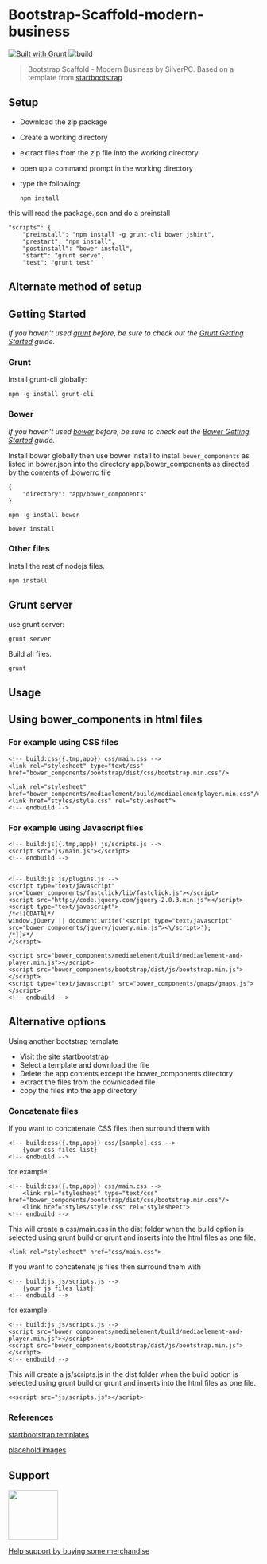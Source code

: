 Bootstrap-Scaffold-modern-business
============
[![Built with Grunt](https://cdn.gruntjs.com/builtwith.png)](http://gruntjs.com/)
![build](https://travis-ci.org/pacav69/bootstrap-scaffold-mb.svg?branch=master)

> Bootstrap Scaffold - Modern Business by SilverPC.
Based on a template from [startbootstrap](http://startbootstrap.com/template-overviews/modern-business/) 

## Setup

- Download the zip package
- Create a working directory
- extract files from the zip file into the working directory
- open up a command prompt in the working directory
- type the following:


	`npm install`

this will read the package.json and do a preinstall

	"scripts": {
	    "preinstall": "npm install -g grunt-cli bower jshint",
	    "prestart": "npm install",
	    "postinstall": "bower install",
	    "start": "grunt serve",
	    "test": "grunt test"

## Alternate method of setup
## Getting Started
_If you haven't used [grunt][] before, be sure to check out the [Grunt Getting Started][] guide._

### Grunt

Install grunt-cli globally:

```
npm -g install grunt-cli
```


[grunt]: http://gruntjs.com
[Grunt Getting Started]: http://gruntjs.com/getting-started

### Bower

*If you haven't used [bower][] before, be sure to check out the [Bower Getting Started][] guide.*

Install bower globally then use bower install to install `bower_components` as listed in bower.json into the directory app/bower_components as directed by the contents of .bowerrc file

	{
	    "directory": "app/bower_components"
	}


```
npm -g install bower
```

```
bower install
```


[bower]: http://bower.io/
[Bower Getting Started]: http://bower.io/#getting-started

### Other files

Install the rest of nodejs files. 

```
npm install
```

## Grunt server

use grunt server:

```
grunt server
```

Build all files.

```
grunt
```

## Usage

## Using bower_components in html files

### For example using CSS files

    <!-- build:css({.tmp,app}) css/main.css -->
    <link rel="stylesheet" type="text/css" href="bower_components/bootstrap/dist/css/bootstrap.min.css"/>

    <link rel="stylesheet" href="bower_components/mediaelement/build/mediaelementplayer.min.css"/>
    <link href="styles/style.css" rel="stylesheet">
    <!-- endbuild -->

### For example using Javascript files

    <!-- build:js({.tmp,app}) js/scripts.js -->
    <script src="js/main.js"></script>
    <!-- endbuild -->


	<!-- build:js js/plugins.js -->
    <script type="text/javascript" src="bower_components/fastclick/lib/fastclick.js"></script>
    <script src="http://code.jquery.com/jquery-2.0.3.min.js"></script>
    <script type="text/javascript">
    /*<![CDATA[*/
    window.jQuery || document.write('<script type="text/javascript" src="bower_components/jquery/jquery.min.js"><\/script>');
    /*]]>*/
    </script>

    <script src="bower_components/mediaelement/build/mediaelement-and-player.min.js"></script>
    <script src="bower_components/bootstrap/dist/js/bootstrap.min.js"></script>
    <script type="text/javascript" src="bower_components/gmaps/gmaps.js"></script>
    <!-- endbuild -->

## Alternative options
Using another bootstrap template

- Visit the site [startbootstrap](http://startbootstrap.com "startbootstrap")
- Select a template and download the file
- Delete the app contents except the bower_components directory
- extract the files from the downloaded file
- copy the files into the app directory

### Concatenate files
If you want to concatenate CSS files then surround them with

    <!-- build:css({.tmp,app}) css/[sample].css -->
		{your css files list}
	<!-- endbuild -->
    
for example:

	<!-- build:css({.tmp,app}) css/main.css -->
		<link rel="stylesheet" type="text/css" href="bower_components/bootstrap/dist/css/bootstrap.min.css"/>
		<link href="styles/style.css" rel="stylesheet">
	<!-- endbuild -->

This will create a css/main.css in the dist folder when the build option is selected using grunt build or grunt and inserts into the html files as one file. 


	<link rel="stylesheet" href="css/main.css">

   
If you want to concatenate js files then surround them with 

	<!-- build:js js/scripts.js -->
		{your js files list}
	<!-- endbuild -->
for example:

	<!-- build:js js/scripts.js -->
	<script src="bower_components/mediaelement/build/mediaelement-and-player.min.js"></script>
    <script src="bower_components/bootstrap/dist/js/bootstrap.min.js"></script>
	<!-- endbuild -->
This will create a js/scripts.js in the dist folder when the build option is selected using grunt build or grunt and inserts into the html files as one file. 


	<<script src="js/scripts.js"></script>


### References
[startbootstrap templates](http://startbootstrap.com "startbootstrap")

[placehold images](http://placehold.it/ "placehold images")



## Support

<img src="https://vangogh.teespring.com/v3/image/SugZ-DRGZXUTuSzfrFtaOU3TAUQ/800/800.jpg" width="100px"  height="100px">

[Help support by buying some merchandise](https://cavtronics-3.creator-spring.com/)



